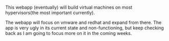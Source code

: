 This webapp (eventually) will build virtual machines on most hypervisors(the most important currently).

The webapp will focus on vmware and redhat and expand from there.  The app is very ugly in its current state and non-functioning, but
keep checking back as I am going to focus more on it in the coming weeks.


